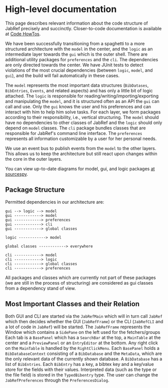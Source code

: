 # High-level documentation

This page describes relevant information about the code structure of JabRef precisely and succinctly. Closer-to-code documentation is available at [Code HowTos](code-howtos.md).

We have been successfully transitioning from a spaghetti to a more structured architecture with the `model` in the center, and the `logic` as an intermediate layer towards the `gui` which is the outer shell. There are additional utility packages for `preferences` and the `cli`. The dependencies are only directed towards the center. We have JUnit tests to detect violations of the most crucial dependencies \(between `logic`, `model`, and `gui`\), and the build will fail automatically in these cases.

The `model` represents the most important data structures \(`BibDatases`, `BibEntries`, `Events`, and related aspects\) and has only a little bit of logic attached. The `logic` is responsible for reading/writing/importing/exporting and manipulating the `model`, and it is structured often as an API the `gui` can call and use. Only the `gui` knows the user and his preferences and can interact with him to help him solve tasks. For each layer, we form packages according to their responsibility, i.e., vertical structuring. The `model` should have no dependencies to other classes of JabRef and the `logic` should only depend on `model` classes. The `cli` package bundles classes that are responsible for JabRef's command line interface. The `preferences` represents all information customizable by a user for her personal needs.

We use an event bus to publish events from the `model` to the other layers. This allows us to keep the architecture but still react upon changes within the core in the outer layers.

You can view up-to-date diagrams for model, gui, and logic packages [at sourcespy](https://sourcespy.com/github/jabrefjabref/xx-index-.html).

## Package Structure

Permitted dependencies in our architecture are:

```text
gui --> logic --> model
gui ------------> model
gui ------------> preferences
gui ------------> cli
gui ------------> global classes

logic ------------> model

global classes ------------> everywhere

cli ------------> model
cli ------------> logic
cli ------------> global classes
cli ------------> preferences
```

All packages and classes which are currently not part of these packages \(we are still in the process of structuring\) are considered as gui classes from a dependency stand of view.

## Most Important Classes and their Relation

Both GUI and CLI are started via the `JabRefMain` which will in turn call `JabRef` which then decides whether the GUI \(`JabRefFrame`\) or the CLI \(`JabRefCLI` and a lot of code in `JabRef`\) will be started. The `JabRefFrame` represents the Window which contains a `SidePane` on the left used for the fetchers/groups Each tab is a `BasePanel` which has a `SearchBar` at the top, a `MainTable` at the center and a `PreviewPanel` or an `EntryEditor` at the bottom. Any right click on the `MainTable` is handled by the `RightClickMenu`. Each `BasePanel` holds a `BibDatabaseContext` consisting of a `BibDatabase` and the `MetaData`, which are the only relevant data of the currently shown database. A `BibDatabase` has a list of `BibEntries`. Each `BibEntry` has a key, a bibtex key and a key/value store for the fields with their values. Interpreted data \(such as the type or the file field\) is stored in the `TypedBibentry` type. The user can change the `JabRefPreferences` through the `PreferencesDialog`.

